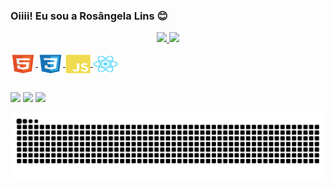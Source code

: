 ### Oiiii! Eu sou a Rosângela Lins 😊

<div align="center">
  <a href="https://github.com/rosangelalins">
  <img height="180em" src="https://github-readme-stats.vercel.app/api?username=rosangelalins&show_icons=true&theme=synthwave&include_all_commits=true&count_private=true"/>
  <img height="180em" src="https://github-readme-stats.vercel.app/api/top-langs/?username=rosangelalins&layout=compact&langs_count=7&theme=synthwave"/>
</div>

 <div style="display: inline_block"><br>
  <img align="center" alt="Rosa-HTML" height="30" width="40" src="https://raw.githubusercontent.com/devicons/devicon/master/icons/html5/html5-original.svg">
  <img align="center" alt="Rosa-CSS" height="30" width="40" src="https://raw.githubusercontent.com/devicons/devicon/master/icons/css3/css3-original.svg">
    <img align="center" alt="Rosa-Js" height="30" width="40" src="https://raw.githubusercontent.com/devicons/devicon/master/icons/javascript/javascript-plain.svg">
   <img align="center" alt="Rosa-React" height="30" width="40" src="https://raw.githubusercontent.com/devicons/devicon/master/icons/react/react-original.svg">
</div>
  
  ##

 <div> 
  <a href="https://www.instagram.com/rosangelamslins/" target="_blank"><img src="https://img.shields.io/badge/-Instagram-%23E4405F?style=for-the-   badge&logo=instagram&logoColor=white" target="_blank"></a>
<a href="https://www.linkedin.com/in/rosangelalins/" target="_blank"><img src="https://img.shields.io/badge/LinkedIn-0077B5?style=for-the-badge&logo=linkedin&logoColor=white" target="_blank"></a>
  <a href = "mailto:rosangela.mslins@gmail.com" ><img src="https://img.shields.io/badge/Gmail-D14836?style=for-the-badge&logo=gmail&logoColor=white" target="_blank"></a>
   
   ![Snake animation](https://github.com/rosangelalins/rosangelalins/blob/output/github-contribution-grid-snake.svg)
 </div>
  
